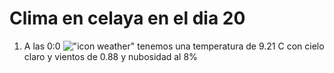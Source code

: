 # Clima en celaya en el dia 20

1. A las 0:0 !["icon weather"](http://openweathermap.org/img/w/02n.png) tenemos una temperatura de 9.21 C con cielo claro y  vientos de 0.88 y nubosidad al 8%
